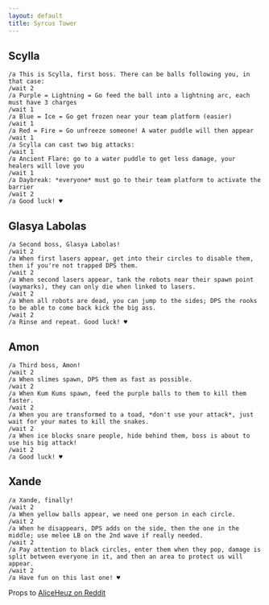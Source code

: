 ```yaml
---
layout: default
title: Syrcus Tower
---
```


## Scylla

	/a This is Scylla, first boss. There can be balls following you, in that case:
	/wait 2
	/a Purple = Lightning = Go feed the ball into a lightning arc, each must have 3 charges
	/wait 1
	/a Blue = Ice = Go get frozen near your team platform (easier)
	/wait 1
	/a Red = Fire = Go unfreeze someone! A water puddle will then appear
	/wait 1
	/a Scylla can cast two big attacks:
	/wait 1
	/a Ancient Flare: go to a water puddle to get less damage, your healers will love you
	/wait 1
	/a Daybreak: *everyone* must go to their team platform to activate the barrier
	/wait 2
	/a Good luck! ♥

## Glasya Labolas

	/a Second boss, Glasya Labolas!
	/wait 2
	/a When first lasers appear, get into their circles to disable them, then if you're not trapped DPS them.
	/wait 2
	/a When second lasers appear, tank the robots near their spawn point (waymarks), they can only die when linked to lasers.
	/wait 2
	/a When all robots are dead, you can jump to the sides; DPS the rooks to be able to come back kick the big ass.
	/wait 2
	/a Rinse and repeat. Good luck! ♥

## Amon

	/a Third boss, Amon!
	/wait 2
	/a When slimes spawn, DPS them as fast as possible.
	/wait 2
	/a When Kum Kums spawn, feed the purple balls to them to kill them faster.
	/wait 2
	/a When you are transformed to a toad, *don't use your attack*, just wait for your mates to kill the snakes.
	/wait 2
	/a When ice blocks snare people, hide behind them, boss is about to use his big attack!
	/wait 2
	/a Good luck! ♥

## Xande

	/a Xande, finally!
	/wait 2
	/a When yellow balls appear, we need one person in each circle.
	/wait 2
	/a When he disappears, DPS adds on the side, then the one in the middle; use melee LB on the 2nd wave if really needed.
	/wait 2
	/a Pay attention to black circles, enter them when they pop, damage is split between everyone in it, and then an area to protect us will appear.
	/wait 2
	/a Have fun on this last one! ♥

Props to [AliceHeuz on Reddit](http://www.reddit.com/r/ffxiv/comments/2ay4en/syrcus_tower_macros_to_explain_the_fights/)